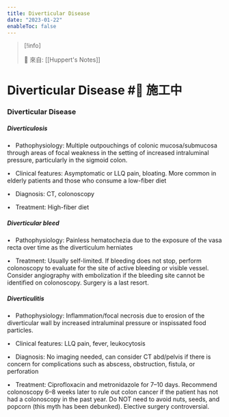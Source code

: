 ```yaml
---
title: Diverticular Disease
date: "2023-01-22"
enableToc: false
---
```


> [!info]
>
> 🌱 來自: [[Huppert's Notes]]

# Diverticular Disease #🚧 施工中

### Diverticular Disease

##### Diverticulosis

•   Pathophysiology: Multiple outpouchings of colonic mucosa/submucosa through areas of focal weakness in the setting of increased intraluminal pressure, particularly in the sigmoid colon.

•   Clinical features: Asymptomatic or LLQ pain, bloating. More common in elderly patients and those who consume a low-fiber diet

•   Diagnosis: CT, colonoscopy

•   Treatment: High-fiber diet

##### Diverticular bleed

•   Pathophysiology: Painless hematochezia due to the exposure of the vasa recta over time as the diverticulum herniates

•   Treatment: Usually self-limited. If bleeding does not stop, perform colonoscopy to evaluate for the site of active bleeding or visible vessel. Consider angiography with embolization if the bleeding site cannot be identified on colonoscopy. Surgery is a last resort.

##### Diverticulitis

•   Pathophysiology: Inflammation/focal necrosis due to erosion of the diverticular wall by increased intraluminal pressure or inspissated food particles.

•   Clinical features: LLQ pain, fever, leukocytosis

•   Diagnosis: No imaging needed, can consider CT abd/pelvis if there is concern for complications such as abscess, obstruction, fistula, or perforation

•   Treatment: Ciprofloxacin and metronidazole for 7–10 days. Recommend colonoscopy 6–8 weeks later to rule out colon cancer if the patient has not had a colonoscopy in the past year. Do NOT need to avoid nuts, seeds, and popcorn (this myth has been debunked). Elective surgery controversial.

